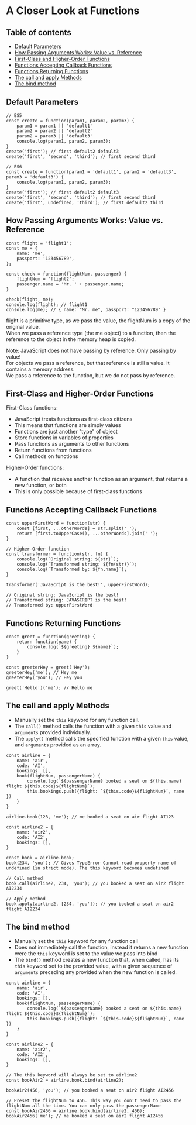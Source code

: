 # A Closer Look at Functions

## Table of contents
* [Default Parameters](#default-parameters)
* [How Passing Arguments Works: Value vs. Reference](#how-passing-arguments-works--value-vs-reference)
* [First-Class and Higher-Order Functions](#first-class-and-higher-order-functions)
* [Functions Accepting Callback Functions](#functions-accepting-callback-functions)
* [Functions Returning Functions](#functions-returning-functions)
* [The call and apply Methods](#the-call-and-apply-methods)
* [The bind method](#the-bind-method)

## Default Parameters
```
// ES5
const create = function(param1, param2, param3) {
    param1 = param1 || 'default1'
    param2 = param2 || 'default2'
    param2 = param3 || 'default3'
    console.log(param1, param2, param3);
}
create('first'); // first default2 default3
create('first', 'second', 'third'); // first second third

// ES6
const create = function(param1 = 'default1', param2 = 'default3', param3 = 'default3') {
    console.log(param1, param2, param3);
}
create('first'); // first default2 default3
create('first', 'second', 'third'); // first second third
create('first', undefined, 'third'); // first default2 third
```

## How Passing Arguments Works: Value vs. Reference
```
const flight = 'flight1';
const me = {
    name: 'me',
    passport: '123456789',
};

const check = function(flightNum, passenger) {
    flightNum = 'flight2';
    passenger.name = 'Mr. ' + passenger.name;
}

check(flight, me);
console.log(flight); // flight1
console.log(me); // { name: "Mr. me", passport: "123456789" }
```
flight is a primitive type, as we pass the value, the flightNum is a copy of the original value.  
When we pass a reference type (the me object) to a function, then the reference to the object in the memory heap is copied.  

Note: JavaScript does not have passing by reference. Only passing by value!  
For objects we pass a reference, but that reference is still a value. It contains a memory address.  
We pass a reference to the function, but we do not pass by reference.  

## First-Class and Higher-Order Functions
First-Class functions:
* JavaScript treats functions as first-class citizens
* This means that functions are simply values
* Functions are just another "type" of object
* Store functions in variables of properties
* Pass functions as arguments to other functions
* Return functions from functions
* Call methods on functions

Higher-Order functions:
* A function that receives another function as an argument, that returns a new function, or both
* This is only possible because of first-class functions

## Functions Accepting Callback Functions
```
const upperFirstWord = function(str) {
    const [first, ...otherWords] = str.split(' ');
    return [first.toUpperCase(), ...otherWords].join(' ');
}

// Higher-Order function
const transformer = function(str, fn) {
    console.log(`Original string; ${str}`);
    console.log(`Transformed string: ${fn(str)}`);
    console.log(`Transformed by: ${fn.name}`);
}

transformer('JavaScript is the best!', upperFirstWord);

// Original string: JavaScript is the best!
// Transformed string: JAVASCRIPT is the best!
// Transformed by: upperFirstWord
```

## Functions Returning Functions
```
const greet = function(greeting) {
    return function(name) {
        console.log(`${greeting} ${name}`);
    }
}

const greeterHey = greet('Hey');
greeterHey('me'); // Hey me
greeterHey('you'); // Hey you

greet('Hello')('me'); // Hello me
```

## The call and apply Methods
* Manually set the `this` keyword for any function call.
* The `call()` method calls the function with a given `this` value and `arguments` provided individually.  
* The `apply()` method calls the specified function with a given `this` value, and `arguments` provided as an array.
```
const airline = {
    name: 'air',
    code: 'AI',
    bookings: [],
    book(flightNum, passengerName) {
        console.log(`${passengerName} booked a seat on ${this.name} flight ${this.code}${flightNum}`);
        this.bookings.push({flight: `${this.code}${flightNum}`, name })
    }
}

airline.book(123, 'me'); // me booked a seat on air flight AI123

const airline2 = {
    name: 'air2',
    code: 'AI2',
    bookings: [],
}

const book = airline.book;
book(234, 'you'); // Gives TypeError Cannot read property name of undefined (in strict mode). The this keyword becomes undefined

// Call method
book.call(airline2, 234, 'you'); // you booked a seat on air2 flight AI2234

// Apply method
book.apply(airline2, [234, 'you']); // you booked a seat on air2 flight AI2234
```

## The bind method
* Manually set the `this` keyword for any function call
* Does not immediately call the function, instead it returns a new function were the `this` keyword is set to the value we pass into bind
* The `bind()` method creates a new function that, when called, has its `this` keyword set to the provided value, with a given sequence of `arguments` preceding any provided when the new function is called.
```
const airline = {
    name: 'air',
    code: 'AI',
    bookings: [],
    book(flightNum, passengerName) {
        console.log(`${passengerName} booked a seat on ${this.name} flight ${this.code}${flightNum}`);
        this.bookings.push({flight: `${this.code}${flightNum}`, name })
    }
}

const airline2 = {
    name: 'air2',
    code: 'AI2',
    bookings: [],
}

// The this keyword will always be set to airline2
const bookAir2 = airline.book.bind(airline2);

bookAir2(456, 'you'); // you booked a seat on air2 flight AI2456

// Preset the flightNum to 456. This way you don't need to pass the flightNum all the time. You can only pass the passengerName
const bookAir2456 = airline.book.bind(airline2, 456);
bookAir2456('me'); // me booked a seat on air2 flight AI2456
```
